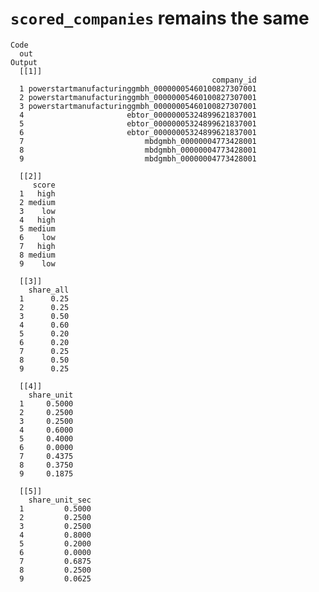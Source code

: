 # `scored_companies` remains the same

    Code
      out
    Output
      [[1]]
                                                 company_id
      1 powerstartmanufacturinggmbh_00000005460100827307001
      2 powerstartmanufacturinggmbh_00000005460100827307001
      3 powerstartmanufacturinggmbh_00000005460100827307001
      4                       ebtor_00000005324899621837001
      5                       ebtor_00000005324899621837001
      6                       ebtor_00000005324899621837001
      7                           mbdgmbh_00000004773428001
      8                           mbdgmbh_00000004773428001
      9                           mbdgmbh_00000004773428001
      
      [[2]]
         score
      1   high
      2 medium
      3    low
      4   high
      5 medium
      6    low
      7   high
      8 medium
      9    low
      
      [[3]]
        share_all
      1      0.25
      2      0.25
      3      0.50
      4      0.60
      5      0.20
      6      0.20
      7      0.25
      8      0.50
      9      0.25
      
      [[4]]
        share_unit
      1     0.5000
      2     0.2500
      3     0.2500
      4     0.6000
      5     0.4000
      6     0.0000
      7     0.4375
      8     0.3750
      9     0.1875
      
      [[5]]
        share_unit_sec
      1         0.5000
      2         0.2500
      3         0.2500
      4         0.8000
      5         0.2000
      6         0.0000
      7         0.6875
      8         0.2500
      9         0.0625
      

